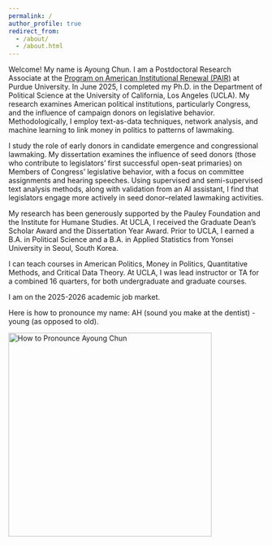 ```yaml
---
permalink: /
author_profile: true
redirect_from: 
  - /about/
  - /about.html
---
```

<p>
  Welcome! My name is Ayoung Chun. I am a Postdoctoral Research Associate at the <a href="https://cla.purdue.edu/academic/polsci/research/labs/pair-program/index.html" target="_blank"> Program on American Institutional Renewal (PAIR)</a> at Purdue University. In June 2025, I completed my Ph.D. in the Department of Political Science at the University of California, Los Angeles (UCLA). My research examines American political institutions, particularly Congress, and the influence of campaign donors on legislative behavior. Methodologically, I employ text-as-data techniques, network analysis, and machine learning to link money in politics to patterns of lawmaking. </p>

<p> I study the role of early donors in candidate emergence and congressional lawmaking. My dissertation examines the influence of seed donors (those who contribute to legislators’ first successful open-seat primaries) on Members of Congress’ legislative behavior, with a focus on committee assignments and hearing speeches. Using supervised and semi-supervised text analysis methods, along with validation from an AI assistant, I find that legislators engage more actively in seed donor–related lawmaking activities.</p>

<p>  My research has been generously supported by the Pauley Foundation and the Institute for Humane Studies. At UCLA, I received the Graduate Dean’s Scholar Award and the Dissertation Year Award. Prior to UCLA, I earned a B.A. in Political Science and a B.A. in Applied Statistics from Yonsei University in Seoul, South Korea.</p>

<p> I can teach courses in American Politics, Money in Politics, Quantitative Methods, and Critical Data Theory. At UCLA, I was lead instructor or TA for a combined 16 quarters, for both undergraduate and graduate courses.</p>

<p> I am on the 2025-2026 academic job market. </p>

<p> Here is how to pronounce my name: AH (sound you make at the dentist) - young (as opposed to old). </p>

<img src="https://ayoungchun.github.io/images/sayname.jpg" alt="How to Pronounce Ayoung Chun" width="400"/>
